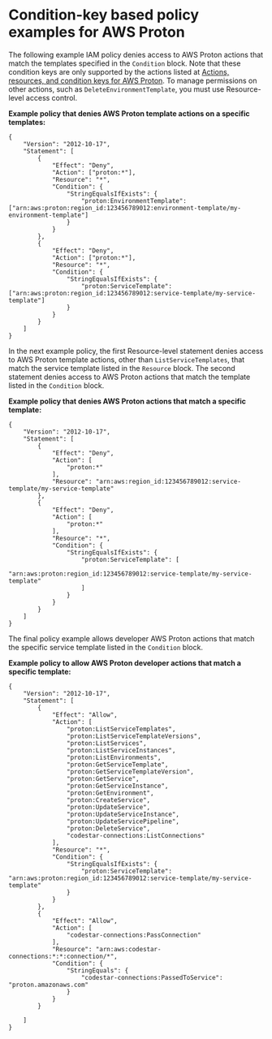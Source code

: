 # Condition\-key based policy examples for AWS Proton<a name="security_iam_condition-key-based-policy-examples"></a>

The following example IAM policy denies access to AWS Proton actions that match the templates specified in the `Condition` block\. Note that these condition keys are only supported by the actions listed at [Actions, resources, and condition keys for AWS Proton](https://docs.aws.amazon.com/service-authorization/latest/reference/list_awsproton.html)\. To manage permissions on other actions, such as `DeleteEnvironmentTemplate`, you must use Resource\-level access control\.

**Example policy that denies AWS Proton template actions on a specific templates:**

```
{
    "Version": "2012-10-17",
    "Statement": [
        {
            "Effect": "Deny",
            "Action": ["proton:*"],
            "Resource": "*",
            "Condition": {
                "StringEqualsIfExists": {
                    "proton:EnvironmentTemplate": ["arn:aws:proton:region_id:123456789012:environment-template/my-environment-template"]
                }
            }
        },
        {
            "Effect": "Deny",
            "Action": ["proton:*"],
            "Resource": "*",
            "Condition": {
                "StringEqualsIfExists": {
                    "proton:ServiceTemplate": ["arn:aws:proton:region_id:123456789012:service-template/my-service-template"]
                }
            }
        }
    ]
}
```

In the next example policy, the first Resource\-level statement denies access to AWS Proton template actions, other than `ListServiceTemplates`, that match the service template listed in the `Resource` block\. The second statement denies access to AWS Proton actions that match the template listed in the `Condition` block\.

**Example policy that denies AWS Proton actions that match a specific template:**

```
{
    "Version": "2012-10-17",
    "Statement": [
        {
            "Effect": "Deny",
            "Action": [
                "proton:*"
            ],
            "Resource": "arn:aws:region_id:123456789012:service-template/my-service-template"
        },
        {
            "Effect": "Deny",
            "Action": [
                "proton:*"
            ],
            "Resource": "*",
            "Condition": {
                "StringEqualsIfExists": {
                    "proton:ServiceTemplate": [
                        "arn:aws:proton:region_id:123456789012:service-template/my-service-template"
                    ]
                }
            }
        }
    ]
}
```

The final policy example allows developer AWS Proton actions that match the specific service template listed in the `Condition` block\.

**Example policy to allow AWS Proton developer actions that match a specific template:**

```
{
    "Version": "2012-10-17",
    "Statement": [
        {
            "Effect": "Allow",
            "Action": [
                "proton:ListServiceTemplates",
                "proton:ListServiceTemplateVersions",
                "proton:ListServices",
                "proton:ListServiceInstances",
                "proton:ListEnvironments",
                "proton:GetServiceTemplate",
                "proton:GetServiceTemplateVersion",
                "proton:GetService",
                "proton:GetServiceInstance",
                "proton:GetEnvironment",
                "proton:CreateService",
                "proton:UpdateService",
                "proton:UpdateServiceInstance",
                "proton:UpdateServicePipeline",
                "proton:DeleteService",
                "codestar-connections:ListConnections"
            ],
            "Resource": "*",
            "Condition": {
                "StringEqualsIfExists": {
                    "proton:ServiceTemplate": "arn:aws:proton:region_id:123456789012:service-template/my-service-template"
                }
            }
        },
        {
            "Effect": "Allow",
            "Action": [
                "codestar-connections:PassConnection"
            ],
            "Resource": "arn:aws:codestar-connections:*:*:connection/*",
            "Condition": {
                "StringEquals": {
                    "codestar-connections:PassedToService": "proton.amazonaws.com"
                }
            }
        }

    ]
}
```